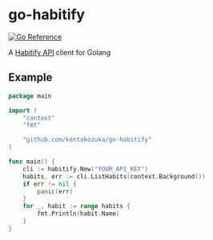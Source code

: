 # go-habitify

[![Go Reference](https://pkg.go.dev/badge/github.com/kentakozuka/go-habitify.svg)](https://pkg.go.dev/github.com/kentakozuka/go-habitify)

A [Habitify API](https://docs.habitify.me/) client for Golang

## Example

```go
package main

import (
	"context"
	"fmt"

	"github.com/kentakozuka/go-habitify"
)

func main() {
	cli := habitify.New("YOUR_API_KEY")
	habits, err := cli.ListHabits(context.Background())
	if err != nil {
		panic(err)
	}
	for _, habit := range habits {
		fmt.Println(habit.Name)
	}
}

```
